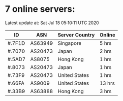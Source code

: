 # 7 online servers:

Latest update at: Sat Jul 18 05:10:11 UTC 2020

| ID | ASN | Server Country | Online |
| -- | --- | -------------- | ------ |
| #.7F1D | AS63949 | Singapore | 5 hrs |
| #.7070 | AS20473 | Japan | 2 hrs |
| #.5AD7 | AS8075 | Hong Kong | 1 hrs |
| #.8073 | AS20473 | Japan | 1 hrs |
| #.73F9 | AS20473 | United States | 1 hrs |
| #.66FA | AS9009 | United States | 13 hrs |
| #.33B9 | AS63888 | Hong Kong | 3 hrs |

